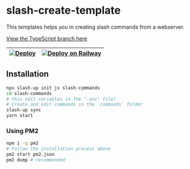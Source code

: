 # slash-create-template
This templates helps you in creating slash commands from a webserver.

[View the TypeScript branch here](https://github.com/Snazzah/slash-create-template/tree/typescript)

| [![Deploy](https://www.herokucdn.com/deploy/button.svg)](https://heroku.com/deploy?template=https://github.com/Snazzah/slash-create-template/tree/master) | [![Deploy on Railway](https://railway.app/button.svg)](https://railway.app/new/template?template=https%3A%2F%2Fgithub.com%2FSnazzah%2Fslash-create-template%2Ftree%2Fmaster&envs=DISCORD_APP_ID%2CDISCORD_PUBLIC_KEY%2CDISCORD_BOT_TOKEN&DISCORD_APP_IDDesc=The+application+ID+of+the+Discord+app&DISCORD_PUBLIC_KEYDesc=The+public+key+of+the+Discord+app&DISCORD_BOT_TOKENDesc=The+bot+token+of+the+Discord+app&referralCode=snazzah) |
|:-:|:-:|

## Installation
```sh
npx slash-up init js slash-commands
cd slash-commands
# this edit variables in the ".env" file!
# Create and edit commands in the `commands` folder
slash-up sync
yarn start
```

### Using PM2
```sh
npm i -g pm2
# Follow the installation process above
pm2 start pm2.json
pm2 dump # recommended
```
